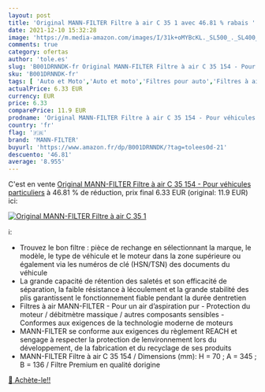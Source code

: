 ```yaml
---
layout: post
title: 'Original MANN-FILTER Filtre à air C 35 1 avec 46.81 % rabais '
date: 2021-12-10 15:32:28
image: 'https://m.media-amazon.com/images/I/31k+oMYBcKL._SL500_._SL400_.jpg'
comments: true
category: ofertas
author: 'tole.es'
slug: 'B001DRNNDK-fr Original MANN-FILTER Filtre à air C 35 154 - Pour...'
sku: 'B001DRNNDK-fr'
tags: [ 'Auto et Moto','Auto et moto','Filtres pour auto','Filtres à air moteur','Filtres à air pour auto','Pièces détachées auto','mann-filter', ]
actualPrice: 6.33 EUR
currency: EUR
price: 6.33
comparePrice: 11.9 EUR
prodname: 'Original MANN-FILTER Filtre à air C 35 154 - Pour véhicules particuliers'
country: 'fr'
flag: '🇫🇷'
brand: 'MANN-FILTER'
buyurl: 'https://www.amazon.fr/dp/B001DRNNDK/?tag=tolees0d-21'
descuento: '46.81'
average: '8.955'
---
```


C'est en vente [Original MANN-FILTER Filtre à air C 35 154 - Pour véhicules particuliers](https://www.amazon.fr/dp/B001DRNNDK/?tag=tolees0d-21)  à  46.81 % de réduction, prix final  6.33 EUR (original: 11.9 EUR) ici:

[![Original MANN-FILTER Filtre à air C 35 1](https://m.media-amazon.com/images/I/31k+oMYBcKL._SL500_._SL400_.jpg)](https://www.amazon.fr/dp/B001DRNNDK/?tag=tolees0d-21)

ℹ️:

- Trouvez le bon filtre : pièce de rechange en sélectionnant la marque, le modèle, le type de véhicule et le moteur dans la zone supérieure ou également via les numéros de clé (HSN/TSN) des documents du véhicule
- La grande capacité de rétention des saletés et son efficacité de séparation, la faible résistance à lécoulement et la grande stabilité des plis garantissent le fonctionnement fiable pendant la durée dentretien
- Filtres à air MANN-FILTER - Pour un air d’aspiration pur - Protection du moteur / débitmètre massique / autres composants sensibles - Conformes aux exigences de la technologie moderne de moteurs
- MANN-FILTER se conforme aux exigences du règlement REACH et sengage à respecter la protection de lenvironnement lors du développement, de la fabrication et du recyclage de ses produits
- MANN-FILTER Filtre à air C 35 154 / Dimensions (mm): H = 70 ; A = 345 ; B = 136 / Filtre Premium en qualité dorigine

[🛒 Achète-le!!](https://www.amazon.fr/dp/B001DRNNDK/?tag=tolees0d-21)

